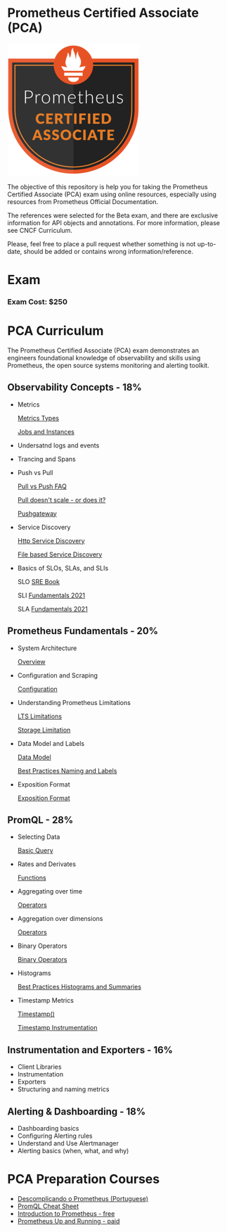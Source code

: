# Prometheus Certified Associate (PCA)

![PCA Training Badge](images/Training_Badge_Prometheus_V2-2-300x300.png)


The objective of this repository is help you for taking the Prometheus Certified Associate (PCA) exam using online resources, especially using resources from Prometheus Official Documentation.

The references were selected for the Beta exam, and there are exclusive information for API objects and annotations. For more information, please see CNCF Curriculum.

Please, feel free to place a pull request whether something is not up-to-date, should be added or contains wrong information/reference.

# Exam

### Exam Cost: $250


# PCA Curriculum

The Prometheus Certified Associate (PCA) exam demonstrates an engineers foundational knowledge of observability and skills using Prometheus, the open source systems monitoring and alerting toolkit.


## Observability Concepts - 18%
* Metrics

  [Metrics Types](https://prometheus.io/docs/concepts/metric_types/)
  
  [Jobs and Instances](https://prometheus.io/docs/concepts/jobs_instances/)
  
* Undersatnd logs and events
* Trancing and Spans
* Push vs Pull

  [Pull vs Push FAQ](https://prometheus.io/docs/introduction/faq/#why-do-you-pull-rather-than-push)

  [Pull doesn't scale - or does it?](https://prometheus.io/blog/2016/07/23/pull-does-not-scale-or-does-it/)

  [Pushgateway](https://prometheus.io/docs/instrumenting/pushing/)
  
* Service Discovery

  [Http Service Discovery](https://prometheus.io/docs/prometheus/latest/http_sd/#writing-http-service-discovery)
  
  [File based Service Discovery](https://prometheus.io/docs/guides/file-sd/#use-file-based-service-discovery-to-discover-scrape-targets)
  
* Basics of SLOs, SLAs, and SLIs

  SLO [SRE Book](https://sre.google/sre-book/service-level-objectives/)
  
  SLI [Fundamentals 2021](https://cloud.google.com/blog/products/devops-sre/sre-fundamentals-sli-vs-slo-vs-sla)
  
  SLA [Fundamentals 2021](https://cloud.google.com/blog/products/devops-sre/sre-fundamentals-sli-vs-slo-vs-sla)
  

## Prometheus Fundamentals - 20%

* System Architecture

  [Overview](https://prometheus.io/docs/introduction/overview/)

* Configuration and Scraping

  [Configuration](https://prometheus.io/docs/prometheus/latest/configuration/configuration/#scrape_config)

* Understanding Prometheus Limitations

  [LTS Limitations](https://prometheus.io/docs/introduction/release-cycle/#limitations-of-lts-support)

  [Storage Limitation](https://prometheus.io/docs/prometheus/latest/storage/#limitations)

* Data Model and Labels

  [Data Model](https://prometheus.io/docs/concepts/data_model/)

  [Best Practices Naming and Labels](https://prometheus.io/docs/practices/naming/)

* Exposition Format

  [Exposition Format](https://prometheus.io/docs/instrumenting/exposition_formats/#exposition-formats)


## PromQL - 28%

* Selecting Data

  [Basic Query](https://prometheus.io/docs/prometheus/latest/querying/basics/)

* Rates and Derivates

  [Functions](https://prometheus.io/docs/prometheus/latest/querying/functions/)

* Aggregating over time

  [Operators](https://prometheus.io/docs/prometheus/latest/querying/operators/#aggregation-operators)

* Aggregation over dimensions

  [Operators](https://prometheus.io/docs/prometheus/latest/querying/operators/#aggregation-operators)

* Binary Operators

  [Binary Operators](https://prometheus.io/docs/prometheus/latest/querying/operators/#binary-operators)

* Histograms

  [Best Practices Histograms and Summaries](https://prometheus.io/docs/practices/histograms/)

* Timestamp Metrics

  [Timestamp()](https://prometheus.io/docs/prometheus/latest/querying/functions/#timestamp)

  [Timestamp Instrumentation](https://prometheus.io/docs/practices/instrumentation/#timestamps-not-time-since)


## Instrumentation and Exporters - 16%
* Client Libraries
* Instrumentation
* Exporters
* Structuring and naming metrics


## Alerting & Dashboarding - 18%
* Dashboarding basics
* Configuring Alerting rules
* Understand and Use Alertmanager
* Alerting basics (when, what, and why)


# PCA Preparation Courses

* [Descomplicando o Prometheus (Portuguese)](https://www.linuxtips.io/products/descomplicando-o-prometheus)
* [PromQL Cheat Sheet](https://promlabs.com/promql-cheat-sheet/)
* [Introduction to Prometheus - free](https://training.promlabs.com/training/introduction-to-prometheus)
* [Prometheus Up and Running - paid](https://www.oreilly.com/library/view/prometheus-up/9781492034131/)

